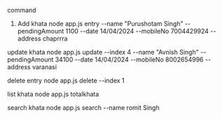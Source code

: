 command
1) Add khata
node app.js entry --name "Purushotam Singh" --pendingAmount 1100 --date 14/04/2024 --mobileNo 7004429924 --address chaprrra

update khata
node app.js update --index 4  --name "Avnish Singh" --pendingAmount 34100 --date 14/04/2024 --mobileNo 8002654996 --address varanasi 

delete entry
node app.js delete --index 1

list khata
node app.js totalkhata 

search khata
node app.js search --name romit Singh 

